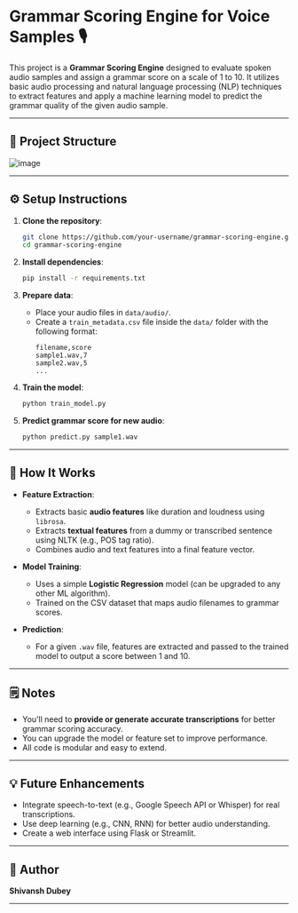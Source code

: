 # Grammar Scoring Engine for Voice Samples 🎙️

This project is a **Grammar Scoring Engine** designed to evaluate spoken audio samples and assign a grammar score on a scale of 1 to 10. It utilizes basic audio processing and natural language processing (NLP) techniques to extract features and apply a machine learning model to predict the grammar quality of the given audio sample.

---

## 📁 Project Structure
![image](https://github.com/user-attachments/assets/115a3fcb-e56f-4cbf-843f-50a6585c3709)



---

## ⚙️ Setup Instructions

1. **Clone the repository**:
    ```bash
    git clone https://github.com/your-username/grammar-scoring-engine.git
    cd grammar-scoring-engine
    ```

2. **Install dependencies**:
    ```bash
    pip install -r requirements.txt
    ```

3. **Prepare data**:
    - Place your audio files in `data/audio/`.
    - Create a `train_metadata.csv` file inside the `data/` folder with the following format:
      ```
      filename,score
      sample1.wav,7
      sample2.wav,5
      ...
      ```

4. **Train the model**:
    ```bash
    python train_model.py
    ```

5. **Predict grammar score for new audio**:
    ```bash
    python predict.py sample1.wav
    ```

---

## 🧠 How It Works

- **Feature Extraction**:
  - Extracts basic **audio features** like duration and loudness using `librosa`.
  - Extracts **textual features** from a dummy or transcribed sentence using NLTK (e.g., POS tag ratio).
  - Combines audio and text features into a final feature vector.

- **Model Training**:
  - Uses a simple **Logistic Regression** model (can be upgraded to any other ML algorithm).
  - Trained on the CSV dataset that maps audio filenames to grammar scores.

- **Prediction**:
  - For a given `.wav` file, features are extracted and passed to the trained model to output a score between 1 and 10.

---

## 🗒️ Notes

- You’ll need to **provide or generate accurate transcriptions** for better grammar scoring accuracy.
- You can upgrade the model or feature set to improve performance.
- All code is modular and easy to extend.

---

## 💡 Future Enhancements

- Integrate speech-to-text (e.g., Google Speech API or Whisper) for real transcriptions.
- Use deep learning (e.g., CNN, RNN) for better audio understanding.
- Create a web interface using Flask or Streamlit.

---

## 👤 Author

**Shivansh Dubey**  

---

